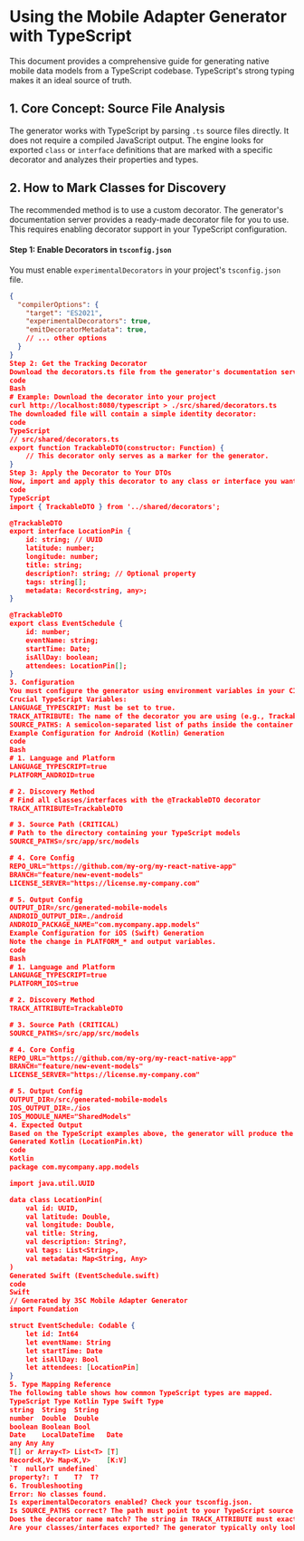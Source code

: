 ﻿# Using the Mobile Adapter Generator with TypeScript

This document provides a comprehensive guide for generating native mobile data models from a TypeScript codebase. TypeScript's strong typing makes it an ideal source of truth.

## 1. Core Concept: Source File Analysis

The generator works with TypeScript by parsing `.ts` source files directly. It does not require a compiled JavaScript output. The engine looks for exported `class` or `interface` definitions that are marked with a specific decorator and analyzes their properties and types.

## 2. How to Mark Classes for Discovery

The recommended method is to use a custom decorator. The generator's documentation server provides a ready-made decorator file for you to use. This requires enabling decorator support in your TypeScript configuration.

#### Step 1: Enable Decorators in `tsconfig.json`
You must enable `experimentalDecorators` in your project's `tsconfig.json` file.

```json
{
  "compilerOptions": {
    "target": "ES2021",
    "experimentalDecorators": true,
    "emitDecoratorMetadata": true,
    // ... other options
  }
}
Step 2: Get the Tracking Decorator
Download the decorators.ts file from the generator's documentation server (running on port 8080 in the container) and add it to a shared location in your project.
code
Bash
# Example: Download the decorator into your project
curl http://localhost:8080/typescript > ./src/shared/decorators.ts
The downloaded file will contain a simple identity decorator:
code
TypeScript
// src/shared/decorators.ts
export function TrackableDTO(constructor: Function) {
    // This decorator only serves as a marker for the generator.
}
Step 3: Apply the Decorator to Your DTOs
Now, import and apply this decorator to any class or interface you want the generator to discover.
code
TypeScript
import { TrackableDTO } from '../shared/decorators';

@TrackableDTO
export interface LocationPin {
    id: string; // UUID
    latitude: number;
    longitude: number;
    title: string;
    description?: string; // Optional property
    tags: string[];
    metadata: Record<string, any>;
}

@TrackableDTO
export class EventSchedule {
    id: number;
    eventName: string;
    startTime: Date;
    isAllDay: boolean;
    attendees: LocationPin[];
}
3. Configuration
You must configure the generator using environment variables in your CI/CD pipeline.
Crucial TypeScript Variables:
LANGUAGE_TYPESCRIPT: Must be set to true.
TRACK_ATTRIBUTE: The name of the decorator you are using (e.g., TrackableDTO).
SOURCE_PATHS: A semicolon-separated list of paths inside the container where your .ts source files are located.
Example Configuration for Android (Kotlin) Generation
code
Bash
# 1. Language and Platform
LANGUAGE_TYPESCRIPT=true
PLATFORM_ANDROID=true

# 2. Discovery Method
# Find all classes/interfaces with the @TrackableDTO decorator
TRACK_ATTRIBUTE=TrackableDTO

# 3. Source Path (CRITICAL)
# Path to the directory containing your TypeScript models
SOURCE_PATHS=/src/app/src/models

# 4. Core Config
REPO_URL="https://github.com/my-org/my-react-native-app"
BRANCH="feature/new-event-models"
LICENSE_SERVER="https://license.my-company.com"

# 5. Output Config
OUTPUT_DIR=/src/generated-mobile-models
ANDROID_OUTPUT_DIR=./android
ANDROID_PACKAGE_NAME="com.mycompany.app.models"
Example Configuration for iOS (Swift) Generation
Note the change in PLATFORM_* and output variables.
code
Bash
# 1. Language and Platform
LANGUAGE_TYPESCRIPT=true
PLATFORM_IOS=true

# 2. Discovery Method
TRACK_ATTRIBUTE=TrackableDTO

# 3. Source Path (CRITICAL)
SOURCE_PATHS=/src/app/src/models

# 4. Core Config
REPO_URL="https://github.com/my-org/my-react-native-app"
BRANCH="feature/new-event-models"
LICENSE_SERVER="https://license.my-company.com"

# 5. Output Config
OUTPUT_DIR=/src/generated-mobile-models
IOS_OUTPUT_DIR=./ios
IOS_MODULE_NAME="SharedModels"
4. Expected Output
Based on the TypeScript examples above, the generator will produce the following files.
Generated Kotlin (LocationPin.kt)
code
Kotlin
package com.mycompany.app.models

import java.util.UUID

data class LocationPin(
    val id: UUID,
    val latitude: Double,
    val longitude: Double,
    val title: String,
    val description: String?,
    val tags: List<String>,
    val metadata: Map<String, Any>
)
Generated Swift (EventSchedule.swift)
code
Swift
// Generated by 3SC Mobile Adapter Generator
import Foundation

struct EventSchedule: Codable {
    let id: Int64
    let eventName: String
    let startTime: Date
    let isAllDay: Bool
    let attendees: [LocationPin]
}
5. Type Mapping Reference
The following table shows how common TypeScript types are mapped.
TypeScript Type	Kotlin Type	Swift Type
string	String	String
number	Double	Double
boolean	Boolean	Bool
Date	LocalDateTime	Date
any	Any	Any
T[] or Array<T>	List<T>	[T]
Record<K,V>	Map<K,V>	[K:V]
`T	nullorT	undefined`
property?: T	T?	T?
6. Troubleshooting
Error: No classes found.
Is experimentalDecorators enabled? Check your tsconfig.json.
Is SOURCE_PATHS correct? The path must point to your TypeScript source directory within the container's /src volume mount.
Does the decorator name match? The string in TRACK_ATTRIBUTE must exactly match the name of your decorator function (e.g., TrackableDTO).
Are your classes/interfaces exported? The generator typically only looks for exported types.